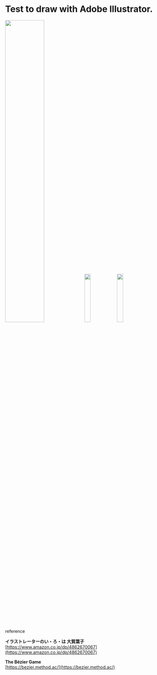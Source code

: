 
# Test to draw with Adobe Illustrator.

<img src="https://evofan.github.io/illustrator_drawing_test/screenshot/pic_kamo_04_cs6.jpg" width="50%">  
<img src="https://evofan.github.io/illustrator_drawing_test/screenshot/pic_donut_02.jpg" width="20%">  
<img src="https://evofan.github.io/illustrator_drawing_test/screenshot/pic_sakura_01.jpg" width="20%">  


reference  

**イラストレーターのい・ろ・は 大賀葉子**  
[https://www.amazon.co.jp/dp/4862670067](https://www.amazon.co.jp/dp/4862670067)  

**The Bézier Game**  
[https://bezier.method.ac/](https://bezier.method.ac/)  
